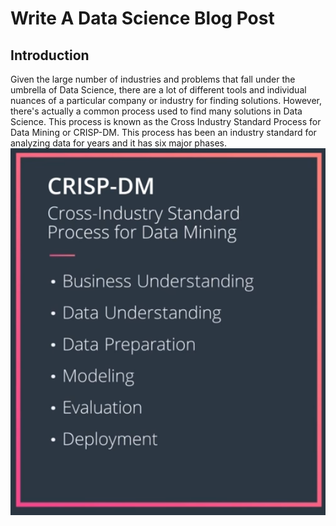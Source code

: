# Write A Data Science Blog Post

## Introduction
Given the large number of industries and problems that fall under the umbrella of Data Science, there are a lot of different tools and individual nuances of a particular company or industry for finding solutions. However, there's actually a common process used to find many solutions in Data Science. This process is known as the Cross Industry Standard Process for Data Mining or CRISP-DM. This process has been an industry standard for analyzing data for years and it has six major phases.
![CRISP-DM](CRISP_DM.PNG)
